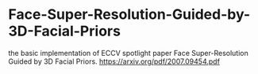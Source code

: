 # Face-Super-Resolution-Guided-by-3D-Facial-Priors
the basic implementation of ECCV spotlight paper Face Super-Resolution Guided by 3D Facial Priors.
https://arxiv.org/pdf/2007.09454.pdf
